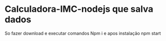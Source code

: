 # Calculadora-IMC-nodejs que salva dados
So fazer download 
e executar comandos
Npm i 
e apos instalação 
npm start
